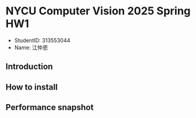 # NYCU Computer Vision 2025 Spring HW1
- StudentID: 313553044
- Name: 江仲恩

## Introduction

## How to install

## Performance snapshot